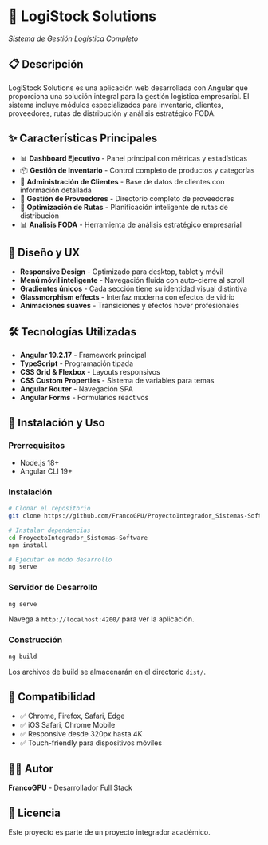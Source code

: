 # 🚚 LogiStock Solutions
*Sistema de Gestión Logística Completo*

## 📋 Descripción

LogiStock Solutions es una aplicación web desarrollada con Angular que proporciona una solución integral para la gestión logística empresarial. El sistema incluye módulos especializados para inventario, clientes, proveedores, rutas de distribución y análisis estratégico FODA.

## ✨ Características Principales

- 📊 **Dashboard Ejecutivo** - Panel principal con métricas y estadísticas
- 📦 **Gestión de Inventario** - Control completo de productos y categorías
- 👥 **Administración de Clientes** - Base de datos de clientes con información detallada
- 🏢 **Gestión de Proveedores** - Directorio completo de proveedores
- 🚚 **Optimización de Rutas** - Planificación inteligente de rutas de distribución
- 📊 **Análisis FODA** - Herramienta de análisis estratégico empresarial

## 🎨 Diseño y UX

- **Responsive Design** - Optimizado para desktop, tablet y móvil
- **Menú móvil inteligente** - Navegación fluida con auto-cierre al scroll
- **Gradientes únicos** - Cada sección tiene su identidad visual distintiva
- **Glassmorphism effects** - Interfaz moderna con efectos de vidrio
- **Animaciones suaves** - Transiciones y efectos hover profesionales

## 🛠️ Tecnologías Utilizadas

- **Angular 19.2.17** - Framework principal
- **TypeScript** - Programación tipada
- **CSS Grid & Flexbox** - Layouts responsivos
- **CSS Custom Properties** - Sistema de variables para temas
- **Angular Router** - Navegación SPA
- **Angular Forms** - Formularios reactivos

## 🚀 Instalación y Uso

### Prerrequisitos
- Node.js 18+ 
- Angular CLI 19+

### Instalación
```bash
# Clonar el repositorio
git clone https://github.com/FrancoGPU/ProyectoIntegrador_Sistemas-Software.git

# Instalar dependencias
cd ProyectoIntegrador_Sistemas-Software
npm install

# Ejecutar en modo desarrollo
ng serve
```

### Servidor de Desarrollo
```bash
ng serve
```
Navega a `http://localhost:4200/` para ver la aplicación.

### Construcción
```bash
ng build
```
Los archivos de build se almacenarán en el directorio `dist/`.

## 📱 Compatibilidad

- ✅ Chrome, Firefox, Safari, Edge
- ✅ iOS Safari, Chrome Mobile
- ✅ Responsive desde 320px hasta 4K
- ✅ Touch-friendly para dispositivos móviles

## 👨‍💻 Autor

**FrancoGPU** - Desarrollador Full Stack

## 📄 Licencia

Este proyecto es parte de un proyecto integrador académico.
